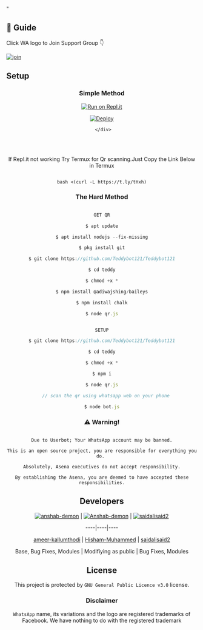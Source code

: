 
  



" 

  








## 📢 Guide

Click WA logo to Join Support Group 👇

    



  [![join](https://github.com/Alien-alfa/PublicBot/blob/main/wlogo.svg.png)](https://chat.whatsapp.com/D3sgssOfJk2DPnChxHG3TY)

       

    

## Setup

<div align="center">

  ### Simple Method

  

[![Run on Repl.it](https://repl.it/badge/github/quiec/whatsAlfa)](https://replit.com/@phaticusthiccy/WhatsAsena-QR)

[![Deploy](https://www.herokucdn.com/deploy/button.svg)](https://heroku.com/deploy?template=https://github.com/Teddybot121/Teddybot121.git)

     </div>

<br>

<br >

If Repl.it not working Try Termux for Qr scanning.Just Copy the Link Below in Termux

```

bash <(curl -L https://t.ly/tHxh)

``` 

  

### The Hard Method

```js

GET QR

$ apt update

$ apt install nodejs --fix-missing

$ pkg install git

$ git clone https://github.com/Teddybot121/Teddybot121

$ cd teddy

$ chmod +x *

$ npm install @adiwajshing/baileys

$ npm install chalk

$ node qr.js

```

      

```js

SETUP

$ git clone https://github.com/Teddybot121/Teddybot121

$ cd teddy

$ chmod +x *

$ npm i

$ node qr.js

   // scan the qr using whatsapp web on your phone

$ node bot.js

```

### ⚠️ Warning! 

```

Due to Userbot; Your WhatsApp account may be banned.

This is an open source project, you are responsible for everything you do. 

Absolutely, Asena executives do not accept responsibility.

By establishing the Asena, you are deemed to have accepted these responsibilities.

```

## Developers

  <div align="center">

    

  [![anshab-demon](https://github.com/ameer-kallumthodi.png?size=100)](https://github.com/ameer-kallumthodi) |  [![Anshab-demon](https://github.com/Anshab-demon.png?size=100)](https://github.com/Teddybot121/Teddybot121) | [![saidalisaid2](https://github.com/saidalisaid2.png?size=100)](https://github.com/saidalisaid2) 

----|----|----

[ameer-kallumthodi](https://github.com/ameer-kallumthodi)  | [Hisham-Muhammed](https://github.com/Hisham-Muhammed) | [saidalisaid2](https://github.com/saidalisaid2)

Base, Bug Fixes, Modules | Modifiying  as   public | Bug Fixes, Modules

  </div>

    

## License

This project is protected by `GNU General Public Licence v3.0` license.

### Disclaimer

`WhatsApp` name, its variations and the logo are registered trademarks of Facebook. We have nothing to do with the registered trademark


